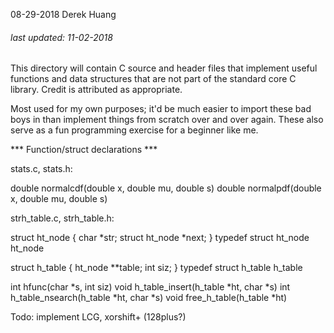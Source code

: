 08-29-2018
Derek Huang

###### last updated: 11-02-2018

This directory will contain C source and header files that implement useful functions and data structures that are not part of the standard core C library. Credit is attributed as appropriate.

Most used for my own purposes; it'd be much easier to import these bad boys in than implement things from scratch over and over again. These also serve as a fun programming exercise for a beginner like me.

*** Function/struct declarations ***

stats.c, stats.h:

double normalcdf(double x, double mu, double s)
double normalpdf(double x, double mu, double s)

strh_table.c, strh_table.h:

struct ht_node {
    char *str;
    struct ht_node *next;
}
typedef struct ht_node ht_node

struct h_table {
    ht_node **table;
    int siz;
}
typedef struct h_table h_table

int hfunc(char *s, int siz)
void h_table_insert(h_table *ht, char *s)
int h_table_nsearch(h_table *ht, char *s)
void free_h_table(h_table *ht)

Todo: implement LCG, xorshift+ (128plus?)




